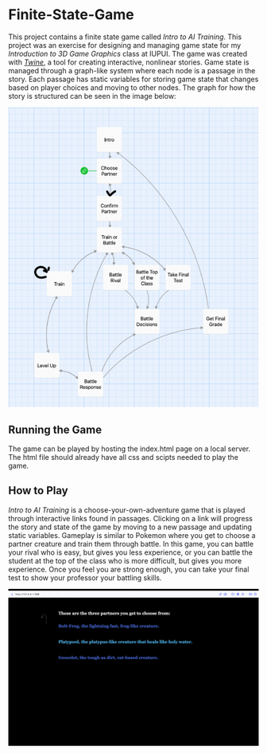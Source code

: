 # Finite-State-Game

This project contains a finite state game called _Intro to AI Training_. This project was an exercise for designing and managing game state for my _Introduction to 3D Game Graphics_ class at IUPUI. The game was created with _[Twine](https://twinery.org/)_, a tool for creating interactive, nonlinear stories. Game state is managed through a graph-like system where each node is a passage in the story. Each passage has static variables for storing game state that changes based on player choices and moving to other nodes. The graph for how the story is structured can be seen in the image below:

![Story Graph](./story_graph.png)

## Running the Game
The game can be played by hosting the index.html page on a local server. The html file should already have all css and scipts needed to play the game.

## How to Play
_Intro to AI Training_ is a choose-your-own-adventure game that is played through interactive links found in passages. Clicking on a link will progress the story and state of the game by moving to a new passage and updating static variables. Gameplay is similar to Pokemon where you get to choose a partner creature and train them through battle. In this game, you can battle your rival who is easy, but gives you less experience, or you can battle the student at the top of the class who is more difficult, but gives you more experience. Once you feel you are strong enough, you can take your final test to show your professor your battling skills.

![Gameplay](./gameplay.png)
